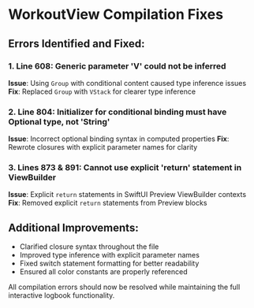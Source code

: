# WorkoutView Compilation Fixes

## Errors Identified and Fixed:

### 1. Line 608: Generic parameter 'V' could not be inferred
**Issue**: Using `Group` with conditional content caused type inference issues
**Fix**: Replaced `Group` with `VStack` for clearer type inference

### 2. Line 804: Initializer for conditional binding must have Optional type, not 'String'
**Issue**: Incorrect optional binding syntax in computed properties
**Fix**: Rewrote closures with explicit parameter names for clarity

### 3. Lines 873 & 891: Cannot use explicit 'return' statement in ViewBuilder
**Issue**: Explicit `return` statements in SwiftUI Preview ViewBuilder contexts
**Fix**: Removed explicit `return` statements from Preview blocks

## Additional Improvements:
- Clarified closure syntax throughout the file
- Improved type inference with explicit parameter names
- Fixed switch statement formatting for better readability
- Ensured all color constants are properly referenced

All compilation errors should now be resolved while maintaining the full interactive logbook functionality.